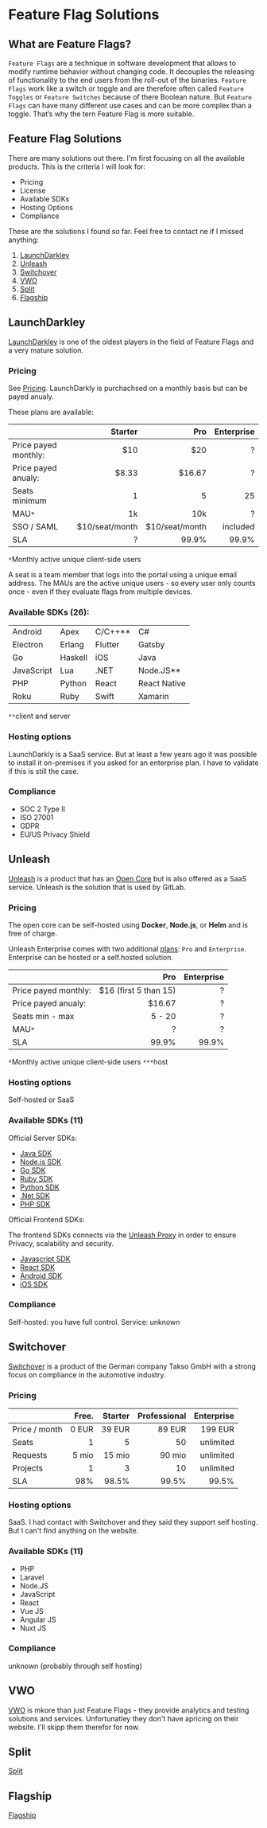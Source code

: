 # Feature Flag Solutions

## What are Feature Flags?

`Feature Flags` are a technique in software development that allows to modify runtime behavior without changing code. It decouples the releasing of functionality to the end users from the roll-out of the binaries.
`Feature Flags` work like a switch or toggle and are therefore often called `Feature Toggles` or `Feature Switches` because of there Boolean nature. But `Feature Flags` can have many different use cases and can be more complex than a toggle. That’s why the tern Feature Flag is more suitable.

## Feature Flag Solutions

There are many solutions out there. I'm first focusing on all the available products. This is the criteria I will look for:

- Pricing
- License
- Available SDKs
- Hosting Options
- Compliance

These are the solutions I found so far. Feel free to contact ne if I missed anything:

1. [LaunchDarkley](#launchdarkley)
2. [Unleash](#unleash)
3. [Switchover](#switchover)
4. [VWO](#vwo)
5. [Split](#split)
6. [Flagship](#flagship)

## LaunchDarkley

[LaunchDarkley](https://launchdarkly.com) is one of the oldest players in the field of Feature Flags and a very mature solution.

### Pricing

See [Pricing](https://launchdarkly.com/pricing/). LaunchDarkly is purchachsed on a monthly basis but can be payed anualy.

These plans are available:

|                     | Starter            | Pro                | Enterprise         |
| --------------------|-------------------:|-------------------:|-------------------:|
| Price payed monthly:|                $10 |               $20  |                  ? |
| Price payed anualy: |              $8.33 |             $16.67 |                  ? |
| Seats minimum       |                  1 |                  5 |                 25 |
| MAU`*`              |                 1k |                10k |                  ? |
| SSO / SAML          |     $10/seat/month |     $10/seat/month |           included |
| SLA                 |                  ? |              99.9% |              99.9% |

`*`Monthly active unique client-side users

A seat is a team member that logs into the portal using a unique email address.
The MAUs are the active unique users - so every user only counts once - even if they evaluate flags from multiple devices.

### Available SDKs (26):

|               |                |                |               |
|---------------|----------------|----------------|---------------|
| Android       | Apex           | C/C++**        | C#            |
| Electron      | Erlang         | Flutter        | Gatsby        |
| Go            | Haskell        | iOS            | Java          |
| JavaScript    | Lua            | .NET           | Node.JS**     |
| PHP           | Python         | React          | React Native  |
| Roku          | Ruby           | Swift          | Xamarin       |

`**`client and server

### Hosting options

LaunchDarkly is a SaaS service. But at least a few years ago it was possible to install it on-premises if
you asked for an enterprise plan. I have to validate if this is still the case.

### Compliance

- SOC 2 Type II
- ISO 27001
- GDPR
- EU/US Privacy Shield

## Unleash

[Unleash](https://www.getunleash.io/) is a product that has an [Open Core](https://github.com/Unleash/unleash) but is also offered as a SaaS service. Unleash is the solution that is used by GitLab.

### Pricing

The open core can be self-hosted using **Docker**, **Node.js**, or **Helm** and is free of charge.

Unleash Enterprise comes with two additional [plans](https://www.getunleash.io/plans#compare): `Pro` and `Enterprise`. Enterprise can be hosted or a self.hosted solution.

|                     |  Pro                | Enterprise         |
| --------------------|--------------------:|-------------------:|
| Price payed monthly:|$16 (first 5 than 15)|                  ? |
| Price payed anualy: |              $16.67 |                  ? |
| Seats min - max     |              5 - 20 |                  ? |
| MAU`*`              |                 ?   |                  ? |
| SLA                 |               99.9% |              99.9% |

`*`Monthly active unique client-side users
`***`host

### Hosting options

Self-hosted or SaaS

### Available SDKs (11)

Official Server SDKs:

- [Java SDK](https://docs.getunleash.io/sdks/java_sdk)
- [Node.js SDK](https://docs.getunleash.io/sdks/node_sdk)
- [Go SDK](https://docs.getunleash.io/sdks/go_sdk)
- [Ruby SDK](https://docs.getunleash.io/sdks/ruby_sdk)
- [Python SDK](https://docs.getunleash.io/sdks/python_sdk)
- [.Net SDK](https://docs.getunleash.io/sdks/dot_net_sdk)
- [PHP SDK](https://docs.getunleash.io/sdks/php_sdk)

Official Frontend SDKs:

The frontend SDKs connects via the [Unleash Proxy](https://docs.getunleash.io/sdks/unleash-proxy) in order to ensure Privacy, scalability and security.

- [Javascript SDK](https://docs.getunleash.io/sdks/proxy-javascript)
- [React SDK](https://docs.getunleash.io/sdks/proxy-react)
- [Android SDK](https://docs.getunleash.io/sdks/android_proxy_sdk)
- [iOS SDK](https://docs.getunleash.io/sdks/proxy-ios)

### Compliance

Self-hosted: you have full control.
Service: unknown

## Switchover

[Switchover](https://switchover.io/) is a product of the German company Takso GmbH with a strong focus on compliance in the automotive industry.

### Pricing

|                     | Free.              | Starter            | Professional       | Enterprise         |
| --------------------|-------------------:|-------------------:|-------------------:|-------------------:|
| Price / month       |              0 EUR |             39 EUR |             89 EUR |            199 EUR |
| Seats               |                  1 |                  5 |                 50 |          unlimited |
| Requests            |              5 mio |             15 mio |             90 mio |          unlimited |
| Projects            |                  1 |                  3 |                 10 |          unlimited |
| SLA                 |                98% |              98.5% |              99.5% |              99.5% |

### Hosting options

SaaS.
I had contact with Switchover and they said they support self hosting. But I can't find anything on the website.

### Available SDKs (11)

- PHP
- Laravel
- Node.JS
- JavaScript
- React
- Vue JS
- Angular JS
- Nuxt JS

### Compliance

unknown (probably through self hosting)

## VWO

[VWO](https://vwo.com/) is mkore than just Feature Flags - they provide analytics and testing solutions and services. Unfortunatley they don't have apricing on their website. I'll skipp them therefor for now. 

## Split

[Split](https://www.split.io/)

## Flagship 

[Flagship](https://www.flagship.io/)
